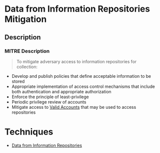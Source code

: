 
# Data from Information Repositories Mitigation

## Description

### MITRE Description

> To mitigate adversary access to information repositories for collection:

* Develop and publish policies that define acceptable information to be stored
* Appropriate implementation of access control mechanisms that include both authentication and appropriate authorization
* Enforce the principle of least-privilege
* Periodic privilege review of accounts
* Mitigate access to [Valid Accounts](https://attack.mitre.org/techniques/T1078) that may be used to access repositories


# Techniques


* [Data from Information Repositories](../techniques/Data-from-Information-Repositories.md)


